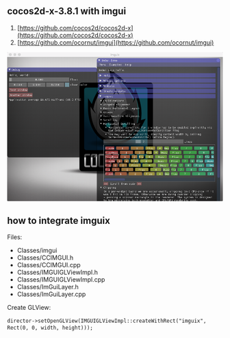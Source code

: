 ## cocos2d-x-3.8.1 with imgui

1. [https://github.com/cocos2d/cocos2d-x](https://github.com/cocos2d/cocos2d-x)
2. [https://github.com/ocornut/imgui](https://github.com/ocornut/imgui)


![screen](imguix.png)

## how to integrate imguix

Files:

- Classes/imgui
- Classes/CCIMGUI.h
- Classes/CCIMGUI.cpp
- Classes/IMGUIGLViewImpl.h
- Classes/IMGUIGLViewImpl.cpp
- Classes/ImGuiLayer.h
- Classes/ImGuiLayer.cpp

Create GLView:

```
director->setOpenGLView(IMGUIGLViewImpl::createWithRect("imguix", Rect(0, 0, width, height)));
```